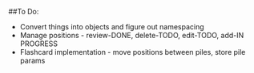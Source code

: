 ##To Do:

 - Convert things into objects and figure out namespacing
 - Manage positions - review-DONE, delete-TODO, edit-TODO, add-IN PROGRESS
 - Flashcard implementation - move positions between piles, store pile params